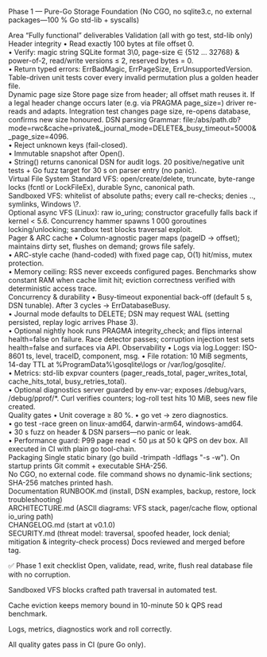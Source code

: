 Phase 1 — Pure-Go Storage Foundation
(No CGO, no sqlite3.c, no external packages—100 % Go std-lib + syscalls)

Area	“Fully functional” deliverables	Validation (all with go test, std-lib only)
Header integrity	• Read exactly 100 bytes at file offset 0.	
• Verify: magic string SQLite format 3\0, page-size ∈ {512 … 32768} & power-of-2, read/write versions ≤ 2, reserved bytes = 0.		
• Return typed errors: ErrBadMagic, ErrPageSize, ErrUnsupportedVersion.	Table-driven unit tests cover every invalid permutation plus a golden header file.	
Dynamic page size	Store page size from header; all offset math reuses it. If a legal header change occurs later (e.g. via PRAGMA page_size=) driver re-reads and adapts.	Integration test changes page size, re-opens database, confirms new size honoured.
DSN parsing	Grammar: file:/abs/path.db?mode=rwc&cache=private&_journal_mode=DELETE&_busy_timeout=5000&_page_size=4096.	
• Reject unknown keys (fail-closed).		
• Immutable snapshot after Open().		
• String() returns canonical DSN for audit logs.	20 positive/negative unit tests + Go fuzz target for 30 s on parser entry (no panic).	
Virtual File System	Standard VFS: open/create/delete, truncate, byte-range locks (fcntl or LockFileEx), durable Sync, canonical path.	
Sandboxed VFS: whitelist of absolute paths; every call re-checks; denies .., symlinks, Windows \\?\.		
Optional async VFS (Linux): raw io_uring; constructor gracefully falls back if kernel < 5.6.	Concurrency hammer spawns 1 000 goroutines locking/unlocking; sandbox test blocks traversal exploit.	
Pager & ARC cache	• Column-agnostic pager maps (pageID → offset); maintains dirty set, flushes on demand; grows file safely.	
• ARC-style cache (hand-coded) with fixed page cap, O(1) hit/miss, mutex protection.		
• Memory ceiling: RSS never exceeds configured pages.	Benchmarks show constant RAM when cache limit hit; eviction correctness verified with deterministic access trace.	
Concurrency & durability	• Busy-timeout exponential back-off (default 5 s, DSN tunable). After 3 cycles → ErrDatabaseBusy.	
• Journal mode defaults to DELETE; DSN may request WAL (setting persisted, replay logic arrives Phase 3).		
• Optional nightly hook runs PRAGMA integrity_check; and flips internal health=false on failure.	Race detector passes; corruption injection test sets health=false and surfaces via API.	
Observability	• Logs via log.Logger: ISO-8601 ts, level, traceID, component, msg.	
• File rotation: 10 MiB segments, 14-day TTL at %ProgramData%\gosqlite\logs or /var/log/gosqlite/.		
• Metrics: std-lib expvar counters (pager_reads_total, pager_writes_total, cache_hits_total, busy_retries_total).		
• Optional diagnostics server guarded by env-var; exposes /debug/vars, /debug/pprof/*.	Curl verifies counters; log-roll test hits 10 MiB, sees new file created.	
Quality gates	• Unit coverage ≥ 80 %.	
• go vet → zero diagnostics.		
• go test -race green on linux-amd64, darwin-arm64, windows-amd64.		
• 30 s fuzz on header & DSN parsers—no panic or leak.		
• Performance guard: P99 page read < 50 µs at 50 k QPS on dev box.	All executed in CI with plain go tool-chain.	
Packaging	Single static binary (go build -trimpath -ldflags "-s -w").	
On startup prints Git commit + executable SHA-256.		
No CGO, no external code.	file command shows no dynamic-link sections; SHA-256 matches printed hash.	
Documentation	RUNBOOK.md (install, DSN examples, backup, restore, lock troubleshooting)	
ARCHITECTURE.md (ASCII diagrams: VFS stack, pager/cache flow, optional io_uring path)		
CHANGELOG.md (start at v0.1.0)		
SECURITY.md (threat model: traversal, spoofed header, lock denial; mitigation & integrity-check process)	Docs reviewed and merged before tag.	

✅ Phase 1 exit checklist
Open, validate, read, write, flush real database file with no corruption.

Sandboxed VFS blocks crafted path traversal in automated test.

Cache eviction keeps memory bound in 10-minute 50 k QPS read benchmark.

Logs, metrics, diagnostics work and roll correctly.

All quality gates pass in CI (pure Go only).
